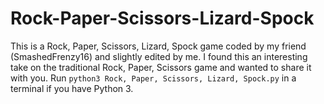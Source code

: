 # Rock-Paper-Scissors-Lizard-Spock
This is a Rock, Paper, Scissors, Lizard, Spock game coded by my friend (SmashedFrenzy16) and slightly edited by me. I found this an interesting take on the traditional Rock, Paper, Scissors game and wanted to share it with you. Run `python3 Rock, Paper, Scissors, Lizard, Spock.py` in a terminal if you have Python 3.
